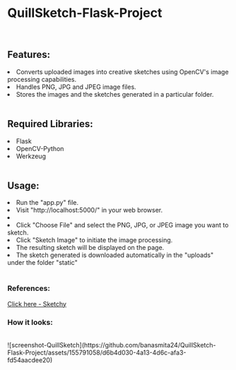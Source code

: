 # QuillSketch-Flask-Project
<br>
<h2>Features: </h2>
<li>Converts uploaded images into creative sketches using OpenCV's image processing capabilities.</li>
<li>Handles PNG, JPG and JPEG image files.</li>
<li>Stores the images and the sketches generated in a particular folder.</li>
<br>
<h2>Required Libraries: </h2>
<li>Flask</li>
<li>OpenCV-Python</li>
<li>Werkzeug</li>
<br>
<h2>Usage: </h2>
<li>Run the "app.py" file.</li>
<li>Visit "http://localhost:5000/" in your web browser.<li>
<li>Click "Choose File" and select the PNG, JPG, or JPEG image you want to sketch.</li>
<li>Click "Sketch Image" to initiate the image processing.</li>
<li>The resulting sketch will be displayed on the page.</li>
<li>The sketch generated is downloaded automatically in the "uploads" under the folder "static"</li>
<br>
<h3>References: </h3>
<a href = "https://machinelearningprojects.net/sketch-making-flask-app/">Click here - Sketchy</a>
<br>
<h3>How it looks: </h3>
<br>
![screenshot-QuillSketch](https://github.com/banasmita24/QuillSketch-Flask-Project/assets/155791058/d6b4d030-4a13-4d6c-afa3-fd54aacdee20)
